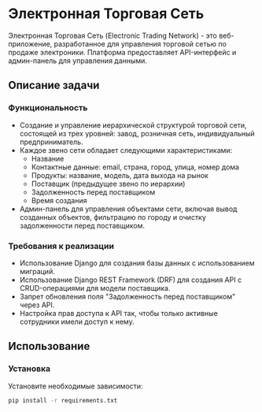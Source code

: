 # Электронная Торговая Сеть

Электронная Торговая Сеть (Electronic Trading Network) - это веб-приложение, разработанное для управления торговой сетью по продаже электроники. Платформа предоставляет API-интерфейс и админ-панель для управления данными.

## Описание задачи

### Функциональность

- Создание и управление иерархической структурой торговой сети, состоящей из трех уровней: завод, розничная сеть, индивидуальный предприниматель.
- Каждое звено сети обладает следующими характеристиками:
  - Название
  - Контактные данные: email, страна, город, улица, номер дома
  - Продукты: название, модель, дата выхода на рынок
  - Поставщик (предыдущее звено по иерархии)
  - Задолженность перед поставщиком
  - Время создания
- Админ-панель для управления объектами сети, включая вывод созданных объектов, фильтрацию по городу и очистку задолженности перед поставщиком.

### Требования к реализации

- Использование Django для создания базы данных с использованием миграций.
- Использование Django REST Framework (DRF) для создания API с CRUD-операциями для модели поставщика.
- Запрет обновления поля "Задолженность перед поставщиком" через API.
- Настройка прав доступа к API так, чтобы только активные сотрудники имели доступ к нему.

## Использование

### Установка

Установите необходимые зависимости:

```bash
pip install -r requirements.txt
